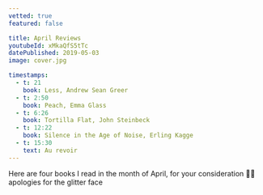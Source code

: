```yaml
---
vetted: true
featured: false

title: April Reviews
youtubeId: xMkaQfS5tTc
datePublished: 2019-05-03
image: cover.jpg

timestamps:
  - t: 21
    book: Less, Andrew Sean Greer
  - t: 2:50
    book: Peach, Emma Glass
  - t: 6:26
    book: Tortilla Flat, John Steinbeck
  - t: 12:22
    book: Silence in the Age of Noise, Erling Kagge
  - t: 15:30
    text: Au revoir
---
```


Here are four books I read in the month of April, for your consideration 🙇‍♀️ apologies for the glitter face
